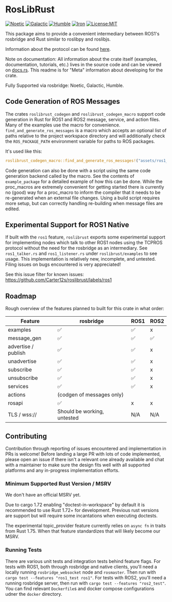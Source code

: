 # RosLibRust
[![Noetic](https://github.com/Carter12s/roslibrust/actions/workflows/noetic.yml/badge.svg)](https://github.com/Carter12s/roslibrust/actions/workflows/noetic.yml)
[![Galactic](https://github.com/Carter12s/roslibrust/actions/workflows/galactic.yml/badge.svg)](https://github.com/Carter12s/roslibrust/actions/workflows/galactic.yml)
[![Humble](https://github.com/Carter12s/roslibrust/actions/workflows/humble.yml/badge.svg)](https://github.com/Carter12s/roslibrust/actions/workflows/humble.yml)
[![Iron](https://github.com/Carter12s/roslibrust/actions/workflows/iron.yml/badge.svg)](https://github.com/Carter12s/roslibrust/actions/workflows/iron.yml)
[![License:MIT](https://img.shields.io/badge/License-MIT-yellow.svg)](https://opensource.org/licenses/MIT)

This package aims to provide a convenient intermediary between ROS1's rosbridge and Rust similar to roslibpy and roslibjs.

Information about the protocol can be found [here](https://github.com/RobotWebTools/rosbridge_suite).

Note on documentation:
All information about the crate itself (examples, documentation, tutorials, etc.) lives in the source code and can be viewed on [docs.rs](https://docs.rs/roslibrust).
This readme is for "Meta" information about developing for the crate.

Fully Supported via rosbridge: Noetic, Galactic, Humble.

## Code Generation of ROS Messages

The crates `roslibrust_codegen` and `roslibrust_codegen_macro` support code generation in Rust for ROS1 and ROS2 message, service, and action files. Many of the examples use the macro for convenience. `find_and_generate_ros_messages` is a macro which accepts an optional list of paths relative to the project workspace directory and will additionally check the `ROS_PACKAGE_PATH` environment variable for paths to ROS packages.

It's used like this:
```rust
roslibrust_codegen_macro::find_and_generate_ros_messages!("assets/ros1_common_interfaces/std_msgs");
```

Code generation can also be done with a script using the same code generation backend called by the macro. See the contents of `example_package` for a detailed example of how this can be done. While the proc_macros are extremely convenient for getting started
there is currently no (good) way for a proc_macro to inform the compiler that it needs to be re-generated when an external file
changes. Using a build script requires more setup, but can correctly handling re-building when message files are edited.

## Experimental Support for ROS1 Native

If built with the `ros1` feature, `roslibrust` exports some experimental support for implementing nodes which talk to other ROS1 nodes using the TCPROS protocol without the need for the rosbridge as an intermediary. See `ros1_talker.rs` and `ros1_listener.rs` under `roslibrust/examples` to see usage. This implementation is relatively new, incomplete, and untested. Filing issues on bugs encountered is very appreciated!

See this issue filter for known issues: https://github.com/Carter12s/roslibrust/labels/ros1

## Roadmap

Rough overview of the features planned to built for this crate in what order:

| Feature                      | rosbridge                                                   | ROS1 | ROS2 |
|------------------------------|-------------------------------------------------------------|------|------|
| examples                     | ✅                                                          | ✅   | x    |
| message_gen                  | ✅                                                          | ✅   | ✅   |
| advertise / publish          | ✅                                                          | ✅   | x    |
| unadvertise                  | ✅                                                          | ✅   | x    |
| subscribe                    | ✅                                                          | ✅   | x    |
| unsubscribe                  | ✅                                                          | ✅   | x    |
| services                     | ✅                                                          | ✅   | x    |
| actions                      | (codgen of messages only)                                                 |
| rosapi                       | ✅                                                          | x    | x    |
| TLS / wss://                 | Should be working, untested                                 | N/A  | N/A  |

## Contributing

Contribution through reporting of issues encountered and implementation in PRs is welcome! Before landing a large PR with lots of code implemented, please open an issue if there isn't a relevant one already available and chat with a maintainer to make sure the design fits well with all supported platforms and any in-progress implementation efforts.

### Minimum Supported Rust Version / MSRV

We don't have an official MSRV yet.

Due to cargo 1.72 enabling "doctest-in-workspace" by default it is recommended to use Rust 1.72+ for development.
Previous rust versions are support but will require some incantations when executing doctests.

The experimental topic_provider feature currently relies on `async fn` in traits from Rust 1.75.
When that feature standardizes that will likely become our MSRV.

### Running Tests

There are various unit tests and integration tests behind feature flags. For tests with ROS1, both through rosbridge and native clients, you'll need a locally running `rosbridge_websocket` node and `rosmaster`. Then run with `cargo test --features "ros1_test ros1"`. For tests with ROS2, you'll need a running rosbridge server, then run with `cargo test --features "ros2_test"`. You can find relevant `Dockerfile`s and docker compose configurations udner the `docker` directory.
